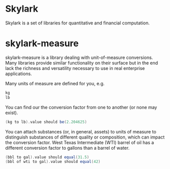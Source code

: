# Skylark

Skylark is a set of libraries for quantitative and financial computation.

# skylark-measure

skylark-measure is a library dealing with unit-of-measure conversions. Many libraries provide similar functionality on their surface 
but in the end lack the richness and versatility necessary to use in real enterprise applications.

Many units of measure are defined for you, e.g.

```scala
kg
lb
```

You can find our the conversion factor from one to another (or none may exist).

```scala
(kg to lb).value should be(2.204625)
```

You can attach substances (or, in general, assets) to units of measure to distinguish substances of different quality or composition, 
which can impact the conversion factor. West Texas Intermediate (WTI) barrel of oil has a different conversion factor to gallons than
a barrel of water.

```scala
(bbl to gal).value should equal(31.5)
(bbl of wti to gal).value should equal(42)
```
